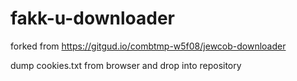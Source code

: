 # fakk-u-downloader

forked from https://gitgud.io/combtmp-w5f08/jewcob-downloader

dump cookies.txt from browser and drop into repository
